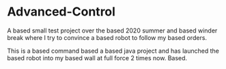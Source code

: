 # Advanced-Control
A based small test project over the based 2020 summer and based winder break where I try to convince a based robot to follow my based orders.

This is a based command based a based java project and has launched the based robot into my based wall at full force 2 times now. Based.
